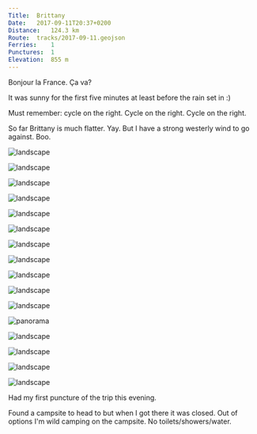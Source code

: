 ```yaml
---
Title:	Brittany
Date:	2017-09-11T20:37+0200
Distance:	124.3 km
Route:	tracks/2017-09-11.geojson
Ferries:	1
Punctures:	1
Elevation:	855 m
---
```


Bonjour la France. &Ccedil;a va?

It was sunny for the first five minutes at least before the rain set in :)

Must remember: cycle on the right. Cycle on the right. Cycle on the right.

So far Brittany is much flatter. Yay. But I have a strong westerly wind to go against. Boo.

![landscape](http://pbs.twimg.com/media/DJdpAeKX0AAU8JA.jpg "Lots of bikes on the ferry this morning")

![landscape](http://pbs.twimg.com/media/DJdpGpBX0AAo-XB.jpg "Channel ferry at Roscoff")

![landscape](http://pbs.twimg.com/media/DJdpS2ZXgAAXx4V.jpg "Roscoff")

![landscape](http://pbs.twimg.com/media/DJdpYx4X0AAdlC5.jpg "After the rain")

![landscape](http://pbs.twimg.com/media/DJdpfzpW4AEXmns.jpg "Rough seas")

![landscape](http://pbs.twimg.com/media/DJdplNfW4AAXlPp.jpg "Windy conditions")

![landscape](http://pbs.twimg.com/media/DJdpq73W4AApbVk.jpg "Bay")

![landscape](http://pbs.twimg.com/media/DJdptgDXgAI3V0N.jpg "Church")

![landscape](http://pbs.twimg.com/media/DJdpzWAXkAAMdm_.jpg "Boats at low tide")

![landscape](http://pbs.twimg.com/media/DJdp5osXkAARPta.jpg "Church and rocks in Brittany")

![landscape](http://pbs.twimg.com/media/DJdqFqMWsAIPhIT.jpg "Looking out to sea")

![panorama](http://pbs.twimg.com/media/DJdqPmuXoAA-lJL.jpg "Rocky panorama")

![landscape](http://pbs.twimg.com/media/DJdqbhsWAAIOwRm.jpg "Bike on the northern coast of Brittany")

![landscape](http://pbs.twimg.com/media/DJdqiutX0AEOI5e.jpg "Lighthouse")

![landscape](http://pbs.twimg.com/media/DJdqqaHW0AA35HE.jpg "Church and flowers")

![landscape](http://pbs.twimg.com/media/DJdqvIkXcAATbYQ.jpg "Estuary")

Had my first puncture of the trip this evening.

Found a campsite to head to but when I got there it was closed. Out of options I'm wild camping on the campsite. No toilets/showers/water.

